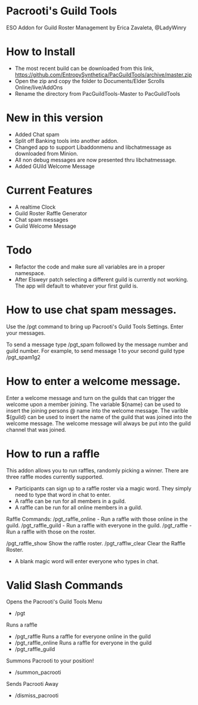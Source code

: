 # Pacrooti's Guild Tools
ESO Addon for Guild Roster Management by Erica Zavaleta, @LadyWinry

# How to Install
* The most recent build can be downloaded from this link,  https://github.com/EntropySynthetica/PacGuildTools/archive/master.zip
* Open the zip and copy the folder to Documents/Elder Scrolls Online/live/AddOns
* Rename the directory from PacGuildTools-Master to PacGuildTools 

# New in this version
* Added Chat spam
* Split off Banking tools into another addon. 
* Changed app to support Libaddonmenu and libchatmessage as downloaded from Minion.
* All non debug messages are now presented thru libchatmessage.  
* Added GUild Welcome Message

# Current Features
* A realtime Clock
* Guild Roster Raffle Generator
* Chat spam messages
* Guild Welcome Message

# Todo
* Refactor the code and make sure all variables are in a proper namespace.
* After Elsweyr patch selecting a different guild is currently not working.  The app will default to whatever your first guild is.  

# How to use chat spam messages. 
Use the /pgt command to bring up Pacrooti's Guild Tools Settings. Enter your messages.  

To send a message type /pgt_spam followed by the message number and guild number.  For example, to send message 1 to your second guild
type /pgt_spam1g2

# How to enter a welcome message. 
Enter a welcome message and turn on the guilds that can trigger the welcome upon a member joining. The variable ${name} can be used to insert the joining persons @ name into the welcome message.  The varible ${guild} can be used to insert the name of the guild that was joined into the welcome message.  The welcome message will always be put into the guild channel that was joined. 

# How to run a raffle
This addon allows you to run raffles, randomly picking a winner.  There are three raffle modes currently supported.

* Participants can sign up to a raffle roster via a magic word.  They simply need to type that word in chat to enter.
* A raffle can be run for all members in a guild.
* A raffle can be run for all online members in a guild. 

Raffle Commands:
/pgt_raffle_online   - Run a raffle with those online in the guild.
/pgt_raffle_guild    - Run a raffle with everyone in the guild.
/pgt_raffle          - Run a raffle with those on the roster.
                
/pgt_raffle_show   Show the raffle roster.
/pgt_rafflw_clear   Clear the Raffle Roster.

* A blank magic word will enter everyone who types in chat.  


# Valid Slash Commands
Opens the Pacrooti's Guild Tools Menu
* /pgt

Runs a raffle               
* /pgt_raffle
Runs a raffle for everyone online in the guild
* /pgt_raffle_online
Runs a raffle for everyone in the guild
* /pgt_raffle_guild

Summons Pacrooti to your position!       
* /summon_pacrooti  

Sends Pacrooti Away
* /dismiss_pacrooti  

